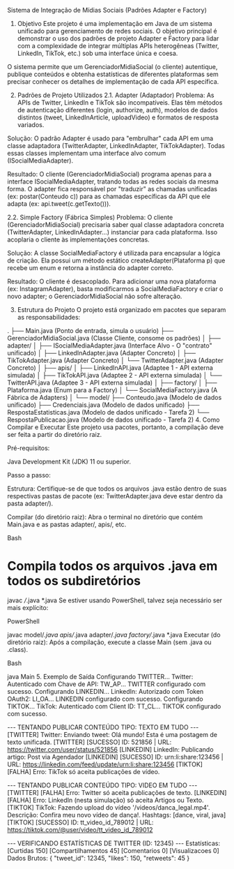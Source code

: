 Sistema de Integração de Mídias Sociais (Padrões Adapter e Factory)
1. Objetivo
Este projeto é uma implementação em Java de um sistema unificado para gerenciamento de redes sociais. O objetivo principal é demonstrar o uso dos padrões de projeto Adapter e Factory para lidar com a complexidade de integrar múltiplas APIs heterogêneas (Twitter, LinkedIn, TikTok, etc.) sob uma interface única e coesa.

O sistema permite que um GerenciadorMidiaSocial (o cliente) autentique, publique conteúdos e obtenha estatísticas de diferentes plataformas sem precisar conhecer os detalhes de implementação de cada API específica.

2. Padrões de Projeto Utilizados
2.1. Adapter (Adaptador)
Problema: As APIs de Twitter, LinkedIn e TikTok são incompatíveis. Elas têm métodos de autenticação diferentes (login, authorize, auth), modelos de dados distintos (tweet, LinkedInArticle, uploadVideo) e formatos de resposta variados.

Solução: O padrão Adapter é usado para "embrulhar" cada API em uma classe adaptadora (TwitterAdapter, LinkedInAdapter, TikTokAdapter). Todas essas classes implementam uma interface alvo comum (ISocialMediaAdapter).

Resultado: O cliente (GerenciadorMidiaSocial) programa apenas para a interface ISocialMediaAdapter, tratando todas as redes sociais da mesma forma. O adapter fica responsável por "traduzir" as chamadas unificadas (ex: postar(Conteudo c)) para as chamadas específicas da API que ele adapta (ex: api.tweet(c.getTexto())).

2.2. Simple Factory (Fábrica Simples)
Problema: O cliente (GerenciadorMidiaSocial) precisaria saber qual classe adaptadora concreta (TwitterAdapter, LinkedInAdapter...) instanciar para cada plataforma. Isso acoplaria o cliente às implementações concretas.

Solução: A classe SocialMediaFactory é utilizada para encapsular a lógica de criação. Ela possui um método estático createAdapter(Plataforma p) que recebe um enum e retorna a instância do adapter correto.

Resultado: O cliente é desacoplado. Para adicionar uma nova plataforma (ex: InstagramAdapter), basta modificarmos a SocialMediaFactory e criar o novo adapter; o GerenciadorMidiaSocial não sofre alteração.

3. Estrutura do Projeto
O projeto está organizado em pacotes que separam as responsabilidades:

.
├── Main.java                 (Ponto de entrada, simula o usuário)
├── GerenciadorMidiaSocial.java (Classe Cliente, consome os padrões)
│
├── adapter/
│   ├── ISocialMediaAdapter.java  (Interface Alvo - O "contrato" unificado)
│   ├── LinkedInAdapter.java      (Adapter Concreto)
│   ├── TikTokAdapter.java        (Adapter Concreto)
│   └── TwitterAdapter.java       (Adapter Concreto)
│
├── apis/
│   ├── LinkedInAPI.java          (Adaptee 1 - API externa simulada)
│   ├── TikTokAPI.java            (Adaptee 2 - API externa simulada)
│   └── TwitterAPI.java           (Adaptee 3 - API externa simulada)
│
├── factory/
│   ├── Plataforma.java           (Enum para a Factory)
│   └── SocialMediaFactory.java   (A Fábrica de Adapters)
│
└── model/
    ├── Conteudo.java             (Modelo de dados unificado)
    ├── Credenciais.java         (Modelo de dados unificado)
    ├── RespostaEstatisticas.java (Modelo de dados unificado - Tarefa 2)
    └── RespostaPublicacao.java   (Modelo de dados unificado - Tarefa 2)
4. Como Compilar e Executar
Este projeto usa pacotes, portanto, a compilação deve ser feita a partir do diretório raiz.

Pré-requisitos:

Java Development Kit (JDK) 11 ou superior.

Passo a passo:

Estrutura: Certifique-se de que todos os arquivos .java estão dentro de suas respectivas pastas de pacote (ex: TwitterAdapter.java deve estar dentro da pasta adapter/).

Compilar (do diretório raiz): Abra o terminal no diretório que contém Main.java e as pastas adapter/, apis/, etc.

Bash

# Compila todos os arquivos .java em todos os subdiretórios
javac */*.java *.java
Se estiver usando PowerShell, talvez seja necessário ser mais explícito:

PowerShell

javac model/*.java apis/*.java adapter/*.java factory/*.java *.java
Executar (do diretório raiz): Após a compilação, execute a classe Main (sem .java ou .class).

Bash

java Main
5. Exemplo de Saída
Configurando TWITTER...
Twitter: Autenticado com Chave de API: TW_AP...
TWITTER configurado com sucesso.
Configurando LINKEDIN...
LinkedIn: Autorizado com Token OAuth2: LI_OA...
LINKEDIN configurado com sucesso.
Configurando TIKTOK...
TikTok: Autenticado com Client ID: TT_CL...
TIKTOK configurado com sucesso.

--- TENTANDO PUBLICAR CONTEÚDO TIPO: TEXTO EM TUDO ---
[TWITTER] Twitter: Enviando tweet: Olá mundo! Esta é uma postagem de texto unificada.
[TWITTER] [SUCESSO] ID: 521856 | URL: https://twitter.com/user/status/521856
[LINKEDIN] LinkedIn: Publicando artigo: Post via Agendador
[LINKEDIN] [SUCESSO] ID: urn:li:share:123456 | URL: https://linkedin.com/feed/update/urn:li:share:123456
[TIKTOK] [FALHA] Erro: TikTok só aceita publicações de vídeo.

--- TENTANDO PUBLICAR CONTEÚDO TIPO: VIDEO EM TUDO ---
[TWITTER] [FALHA] Erro: Twitter só aceita publicações de texto.
[LINKEDIN] [FALHA] Erro: LinkedIn (nesta simulação) só aceita Artigos ou Texto.
[TIKTOK] TikTok: Fazendo upload do vídeo '/videos/danca_legal.mp4'. Descrição: Confira meu novo vídeo de dança!. Hashtags: [dance, viral, java]
[TIKTOK] [SUCESSO] ID: tt_video_id_789012 | URL: https://tiktok.com/@user/video/tt_video_id_789012

--- VERIFICANDO ESTATÍSTICAS DE TWITTER (ID: 12345) ---
Estatísticas: [Curtidas 150] [Compartilhamentos 45] [Comentarios 0] [Visualizacoes 0]
    Dados Brutos: { "tweet_id": 12345, "likes": 150, "retweets": 45 }